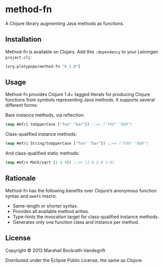 # method-fn

A Clojure library augmenting Java methods as functions.

## Installation

Method-fn is available on Clojars.  Add this `:dependency` to your
Leiningen `project.clj`:

```clj
[org.platypope/method-fn "0.1.0"]
```

## Usage

Method-fn provides Clojure 1.4+ tagged literals for producing Clojure
functions from symbols representing Java methods.  It supports several
different forms:

Bare instance methods, via reflection:

```clj
(map #mf/i toUpperCase ["foo" "bar"]) ;;=> ("FOO" "BAR")
```

Class-qualified instance methods:

```clj
(map #mf/i String/toUpperCase ["foo" "bar"]) ;;=> ("FOO" "BAR")
```

And class-qualified static methods:

```clj
(map #mf/s Math/sqrt [1 4 9]) ;;=> (1.0 2.0 3.0)
```

## Rationale

Method-fn has the following benefits over Clojure’s anonymous function
syntax and `memfn` macro:

* Same-length or shorter syntax.
* Provides all available method arities.
* Type-hints the invocation target for class-qualified instance
  methods.
* Generates only one function class and instance per method.

## License

Copyright © 2013 Marshall Bockrath-Vandegrift

Distributed under the Eclipse Public License, the same as Clojure.
